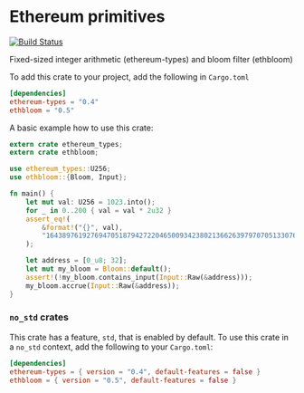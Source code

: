 # Ethereum primitives

[![Build Status](https://travis-ci.org/paritytech/primitives.svg?branch=master)](https://travis-ci.org/paritytech/primitives)

Fixed-sized integer arithmetic (ethereum-types) and bloom filter (ethbloom)

To add this crate to your project, add the following in `Cargo.toml`

```toml
[dependencies]
ethereum-types = "0.4"
ethbloom = "0.5"
```

A basic example how to use this crate:

```rust
extern crate ethereum_types;
extern crate ethbloom;

use ethereum_types::U256;
use ethbloom::{Bloom, Input};

fn main() {
	let mut val: U256 = 1023.into();
	for _ in 0..200 { val = val * 2u32 }
	assert_eq!(
		&format!("{}", val),
		"1643897619276947051879427220465009342380213662639797070513307648"
	);

	let address = [0_u8; 32];
	let mut my_bloom = Bloom::default();
	assert!(!my_bloom.contains_input(Input::Raw(&address)));
	my_bloom.accrue(Input::Raw(&address));
}

```

### `no_std` crates

This crate has a feature, `std`, that is enabled by default. To use this crate
in a `no_std` context, add the following to your `Cargo.toml`:

```toml
[dependencies]
ethereum-types = { version = "0.4", default-features = false }
ethbloom = { version = "0.5", default-features = false }
```
